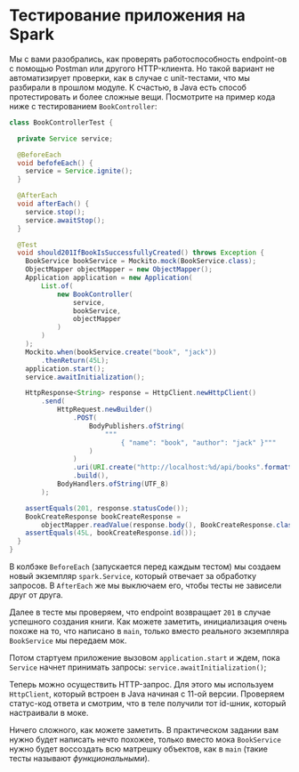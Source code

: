 # Тестирование приложения на Spark

Мы с вами разобрались, как проверять работоспособность endpoint-ов с помощью Postman или другого HTTP-клиента.
Но такой вариант не автоматизирует проверки, как в случае с unit-тестами, что мы разбирали в прошлом модуле.
К счастью, в Java есть способ протестировать и более сложные вещи. Посмотрите на пример кода ниже с тестированием `BookController`:

```java
class BookControllerTest {

  private Service service;

  @BeforeEach
  void befofeEach() {
    service = Service.ignite();
  }

  @AfterEach
  void afterEach() {
    service.stop();
    service.awaitStop();
  }

  @Test
  void should201IfBookIsSuccessfullyCreated() throws Exception {
    BookService bookService = Mockito.mock(BookService.class);
    ObjectMapper objectMapper = new ObjectMapper();
    Application application = new Application(
        List.of(
            new BookController(
                service,
                bookService,
                objectMapper
            )
        )
    );
    Mockito.when(bookService.create("book", "jack"))
        .thenReturn(45L);
    application.start();
    service.awaitInitialization();

    HttpResponse<String> response = HttpClient.newHttpClient()
        .send(
            HttpRequest.newBuilder()
                .POST(
                    BodyPublishers.ofString(
                        """
                            { "name": "book", "author": "jack" }"""
                    )
                )
                .uri(URI.create("http://localhost:%d/api/books".formatted(service.port())))
                .build(),
            BodyHandlers.ofString(UTF_8)
        );

    assertEquals(201, response.statusCode());
    BookCreateResponse bookCreateResponse =
        objectMapper.readValue(response.body(), BookCreateResponse.class);
    assertEquals(45L, bookCreateResponse.id());
  }
}
```

В колбэке `BeforeEach` (запускается перед каждым тестом) мы создаем новый экземпляр `spark.Service`,
который отвечает за обработку запросов. В `AfterEach` же мы выключаем его, чтобы тесты не зависели друг от друга.

Далее в тесте мы проверяем, что endpoint возвращает `201` в случае успешного создания книги.
Как можете заметить, инициализация очень похоже на то, что написано в `main`, только вместо реального
экземпляра `BookService` мы передаем мок.

Потом стартуем приложение вызовом `application.start` и ждем, пока `Service` начнет принимать запросы: `service.awaitInitialization()`;

Теперь можно осуществить HTTP-запрос. Для этого мы используем `HttpClient`, который встроен в Java начиная с 11-ой версии.
Проверяем статус-код ответа и смотрим, что в теле получили тот id-шник, который настраивали в моке.

Ничего сложного, как можете заметить. В практическом задании вам нужно будет написать нечто похожее, только
вместо мока `BookService` нужно будет воссоздать всю матрешку объектов, как в `main` (такие тесты называют _функциональными_).
